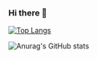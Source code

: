 ### Hi there 👋
[![Top Langs](https://github-readme-stats.vercel.app/api/top-langs/?username=nevesfreire&layout=compact)](https://github.com/nevesfreire/github-readme-stats)

![Anurag's GitHub stats](https://github-readme-stats.vercel.app/api?username=nevesfreire&show_icons=true&theme=onedark)
<!--
**nevesfreire/nevesfreire** is a ✨ _special_ ✨ repository because its `README.md` (this file) appears on your GitHub profile.

Here are some ideas to get you started:

- 🔭 I’m currently working on ...
- 🌱 I’m currently learning ...
- 👯 I’m looking to collaborate on ...
- 🤔 I’m looking for help with ...
- 💬 Ask me about ...
- 📫 How to reach me: ...
- 😄 Pronouns: ...
- ⚡ Fun fact: ...
-->
